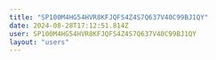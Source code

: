```yaml
---
title: "SP100M4HG54HVR8KFJQFS4Z4S7Q637V40C99BJ1QY"
date: 2024-08-28T17:12:51.814Z
user: SP100M4HG54HVR8KFJQFS4Z4S7Q637V40C99BJ1QY
layout: "users"
---
```

    
